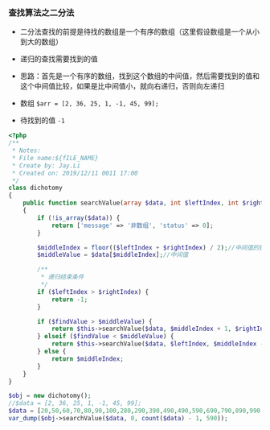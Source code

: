 ### 查找算法之二分法

* 二分法查找的前提是待找的数组是一个有序的数组（这里假设数组是一个从小到大的数组）

* 递归的查找需要找到的值

* 思路：首先是一个有序的数组，找到这个数组的中间值，然后需要找到的值和这个中间值比较，如果是比中间值小，就向右递归，否则向左递归

* 数组 ``$arr = [2, 36, 25, 1, -1, 45, 99];``

* 待找到的值 `-1`

```php
<?php
/**
 * Notes:
 * File name:${fILE_NAME}
 * Create by: Jay.Li
 * Created on: 2019/12/11 0011 17:00
 */
class dichotomy
{
    public function searchValue(array $data, int $leftIndex, int $rightIndex, int $findValue)
    {
        if (!is_array($data)) {
            return ['message' => '非数组', 'status' => 0];
        }

        $middleIndex = floor(($leftIndex + $rightIndex) / 2);//中间值的键
        $middleValue = $data[$middleIndex];//中间值

        /**
         * 递归结束条件
         */
        if ($leftIndex > $rightIndex) {
            return -1;
        }

        if ($findValue > $middleValue) {
            return $this->searchValue($data, $middleIndex + 1, $rightIndex, $findValue);
        } elseif ($findValue < $middleValue) {
            return $this->searchValue($data, $leftIndex, $middleIndex - 1, $findValue);
        } else {
            return $middleIndex;
        }
    }
}

$obj = new dichotomy();
//$data = [2, 36, 25, 1, -1, 45, 99];
$data = [20,50,60,70,80,90,100,280,290,390,490,490,590,690,790,890,990,1000,10101,1000000];
var_dump($obj->searchValue($data, 0, count($data) - 1, 590));
```